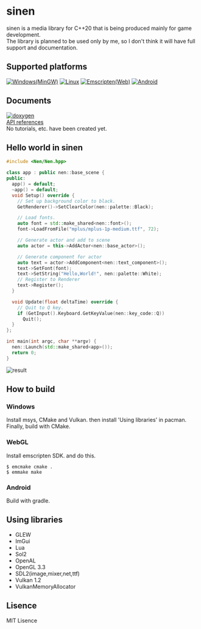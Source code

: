 # sinen
  sinen is a media library for C++20 that is being produced mainly for game development.  
The library is planned to be used only by me, so I don't think it will have full support and documentation.

## Supported platforms
[![Windows(MinGW)](https://github.com/astomih/sinen/actions/workflows/mingw.yml/badge.svg)](https://github.com/astomih/sinen/actions/workflows/mingw.yml)
[![Linux](https://github.com/astomih/sinen/actions/workflows/linux.yml/badge.svg)](https://github.com/astomih/sinen/actions/workflows/linux.yml)
[![Emscripten(Web)](https://github.com/astomih/sinen/actions/workflows/emscripten.yml/badge.svg)](https://github.com/astomih/sinen/actions/workflows/emscripten.yml)
[![Android](https://github.com/astomih/sinen/actions/workflows/android.yml/badge.svg)](https://github.com/astomih/sinen/actions/workflows/android.yml)

## Documents
[![doxygen](https://github.com/astomih/sinen/actions/workflows/doxygen.yml/badge.svg)](https://github.com/astomih/sinen/actions/workflows/doxygen.yml)  
[API references](https://astomih.github.io/sinen)  
No tutorials, etc. have been created yet.

## Hello world in sinen
``` c++
#include <Nen/Nen.hpp>

class app : public nen::base_scene {
public:
  app() = default;
  ~app() = default;
  void Setup() override {
    // Set up background color to black.
    GetRenderer()->SetClearColor(nen::palette::Black);

    // Load fonts.
    auto font = std::make_shared<nen::font>();
    font->LoadFromFile("mplus/mplus-1p-medium.ttf", 72);

    // Generate actor and add to scene
    auto actor = this->AddActor<nen::base_actor>();

    // Generate component for actor
    auto text = actor->AddComponent<nen::text_component>();
    text->SetFont(font);
    text->SetString("Hello,World!", nen::palette::White);
    // Register to Renderer
    text->Register();
  }

  void Update(float deltaTime) override {
    // Quit to Q key.
    if (GetInput().Keyboard.GetKeyValue(nen::key_code::Q))
      Quit();
  }
};

int main(int argc, char **argv) {
  nen::Launch(std::make_shared<app>());
  return 0;
}
```
![result](https://github.com/Astomih/sinen/blob/main/example/result.png "result")

## How to build
### Windows
Install msys, CMake and Vulkan. then install 'Using libraries' in pacman.  
Finally, build with CMake.
### WebGL
Install emscripten SDK. and do this.  
 ``` 
 $ emcmake cmake .
 $ emmake make
 ```
 ### Android
 Build with gradle.

## Using libraries
- GLEW
- ImGui
- Lua
- Sol2
- OpenAL
- OpenGL 3.3
- SDL2(image,mixer,net,ttf)
- Vulkan 1.2
- VulkanMemoryAllocator
  
## Lisence
 MIT Lisence